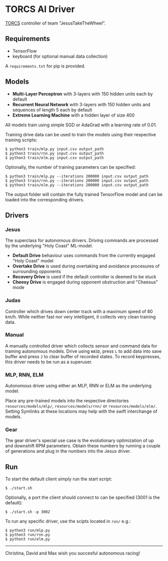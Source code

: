 # TORCS AI Driver

[TORCS](http://torcs.sourceforge.net/index.php) controller of team "JesusTakeTheWheel".

## Requirements

* TensorFlow
* keyboard (for optional manual data collection)

A `requirements.txt` for pip is provided.

## Models

* **Multi-Layer Perceptron** with 3-layers with 150 hidden units each by default
* **Recurrent Neural Network** with 3-layers with 150 hidden units and sequences of length 5 each by default
* **Extreme Learning Machine** with a hidden layer of size 400

All models train using simple SGD or AdaGrad with a learning rate of 0.01.

Training drive data can be used to train the models using their respective training scripts:

```
$ python3 train/mlp.py input.csv output_path
$ python3 train/rnn.py input.csv output_path
$ python3 train/elm.py input.csv output_path
```

Optionally, the number of training parameters can be specified:

```
$ python3 train/mlp.py --iterations 200000 input.csv output_path
$ python3 train/rnn.py --iterations 200000 input.csv output_path
$ python3 train/elm.py --iterations 200000 input.csv output_path
```

The output folder will contain the fully trained TensorFlow model and can be loaded into the corresponding drivers.

## Drivers

### Jesus

The superclass for autonomous drivers. Driving commands are processed by the underlying "Holy Coast" ML-model.

* **Default Drive** behaviour uses commands from the currently engaged "Holy Coast" model 
* **Overtake Drive** is used during overtaking and avoidance procesures of surrounding opponents
* **Recovery Drive** is used if the default controller is deemed to be stuck
* **Cheesy Drive** is engaged during opponent obstruction and "Cheesus" mode

### Judas

Controller which drives down center track with a maximum speed of 80 km/h. While neither fast nor very intelligent, it collects very clean training data.

### Manual

A manually controlled driver which collects sensor and command data for training autonomous models. Drive using `WASD`, press `L` to add data into save buffer and press `J` to clear buffer of recorded states. To record keypresses, this driver needs to be run as a superuser.

### MLP, RNN, ELM

Autonomous driver using either an MLP, RNN or ELM as the underlying model.

Place any pre-trained models into the respective directories `resources/models/mlp/`, `resources/models/rnn/` or `resources/models/elm/`. Setting Symlinks at these locations may help with the swift interchange of models.

### Gear

The gear driver's special use case is the evolutionary optimization of up and downshift RPM parameters. Obtain these numbers by running a couple of generations and plug in the numbers into the Jesus driver.

## Run

To start the default client simply run the start script:

```
$ ./start.sh
```

Optionally, a port the client should connect to can be specified (3001 is the default):

```
$ ./start.sh -p 3002
```

To run any specific driver, use the scipts located in `run/` e.g.:

```
$ python3 run/mlp.py
$ python3 run/rnn.py
$ python3 run/elm.py
```

---

Christina, David and Max wish you succesful autonomous racing!